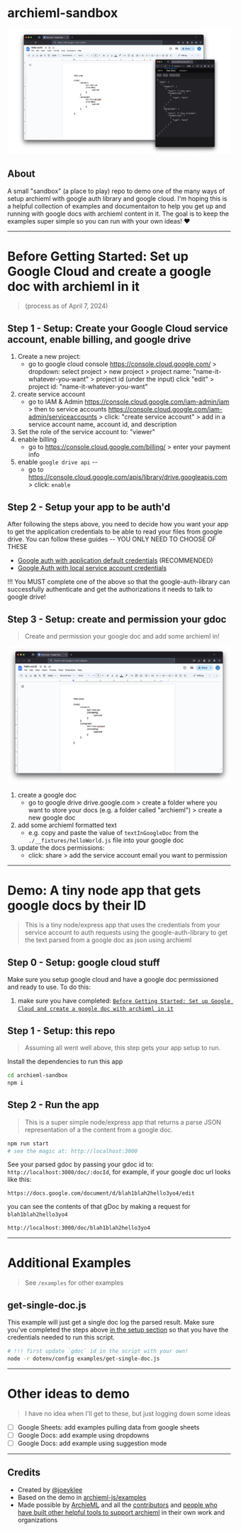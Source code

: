 # archieml-sandbox

![archieml googledoc side by side with the json output](/documentation/images/gdoc-to-json.png)

## About

A small "sandbox" (a place to play) repo to demo one of the many ways of setup archieml with google auth library and google cloud. I'm hoping this is a helpful collection of examples and documentaiton to help you get up and running with google docs with archieml content in it. The goal is to keep the examples super simple so you can run with your own ideas! ❤

---

# Before Getting Started: Set up Google Cloud and create a google doc with archieml in it

> (process as of April 7, 2024)

## Step 1 - Setup: Create your Google Cloud service account, enable billing, and google drive

1. Create a new project:
   - go to google cloud console https://console.cloud.google.com/ > dropdown: select project > new project > project name: "name-it-whatever-you-want" > project id (under the input) click "edit" > project id: "name-it-whatever-you-want"
2. create service account
   - go to IAM & Admin https://console.cloud.google.com/iam-admin/iam > then to service accounts https://console.cloud.google.com/iam-admin/serviceaccounts > click: "create service account" > add in a service account name, account id, and description
3. Set the role of the service account to: "viewer"
4. enable billing
   - go to https://console.cloud.google.com/billing/ > enter your payment info
5. enable `google drive api` --
   - go to https://console.cloud.google.com/apis/library/drive.googleapis.com > click: `enable`

## Step 2 - Setup your app to be auth'd

After following the steps above, you need to decide how you want your app to get the application credentials to be able to read your files from google drive. You can follow these guides -- YOU ONLY NEED TO CHOOSE OF THESE

- [Google auth with application default credentials](/documentation/google-auth-with-application-default-credentials.md) (RECOMMENDED)
- [Google Auth with local service account credentials](/documentation/google-auth-with-local-service-account-credentials.md)

!!! You MUST complete one of the above so that the google-auth-library can successfully authenticate and get the authorizations it needs to talk to google drive!

## Step 3 - Setup: create and permission your gdoc

> Create and permission your google doc and add some archieml in!

![gdoc with archieml text](/documentation/images/hello-world-archieml-gdoc.png)

1. create a google doc
   - go to google drive drive.google.com > create a folder where you want to store your docs (e.g. a folder called "archieml") > create a new google doc
2. add some archieml formatted text
   - e.g. copy and paste the value of `textInGoogleDoc` from the `./__fixtures/helloWorld.js` file into your google doc
3. update the docs permissions:
   - click: share > add the service account email you want to permission

---

# Demo: A tiny node app that gets google docs by their ID

> This is a tiny node/express app that uses the credentials from your service account to auth requests using the google-auth-library to get the text parsed from a google doc as json using archieml

## Step 0 - Setup: google cloud stuff

Make sure you setup google cloud and have a google doc permissioned and ready to use. To do this:

1. make sure you have completed: [`Before Getting Started: Set up Google Cloud and create a google doc with archieml in it`](#before-getting-started-set-up-google-cloud-and-create-a-google-doc-with-archieml-in-it)

## Step 1 - Setup: this repo

> Assuming all went well above, this step gets your app setup to run.

Install the dependencies to run this app

```sh
cd archieml-sandbox
npm i
```

## Step 2 - Run the app

> This is a super simple node/express app that returns a parse JSON representation of a the content from a google doc.

```sh
npm run start
# see the magic at: http://localhost:3000
```

See your parsed gdoc by passing your gdoc id to: `http://localhost:3000/doc/:docId`, for example, if your google doc url looks like this:

```
https://docs.google.com/document/d/blah1blah2hello3yo4/edit
```

you can see the contents of that gDoc by making a request for `blah1blah2hello3yo4`

```md
http://localhost:3000/doc/blah1blah2hello3yo4
```

---

# Additional Examples

> See `/examples` for other examples

## get-single-doc.js

This example will just get a single doc log the parsed result. Make sure you've completed the steps above [in the setup section](#before-getting-started-set-up-google-cloud-and-create-a-google-doc-with-archieml-in-it) so that you have the credentials needed to run this script.

```sh
# !!! first update `gdoc` id in the script with your own!
node -r dotenv/config examples/get-single-doc.js
```

---

# Other ideas to demo

> I have no idea when I'll get to these, but just logging down some ideas

- [ ] Google Sheets: add examples pulling data from google sheets
- [ ] Google Docs: add example using dropdowns
- [ ] Google Docs: add example using suggestion mode

---

## Credits

- Created by [@joeyklee](https://jk-lee.com)
- Based on the demo in [archieml-js/examples](https://github.com/newsdev/archieml-js/blob/master/examples/google_drive.js)
- Made possible by [ArchieML](http://archieml.org/) and all the [contributors](https://github.com/newsdev/archieml-js/graphs/contributors) and [people who have built other helpful tools to support archieml](http://archieml.org/#resources) in their own work and organizations
